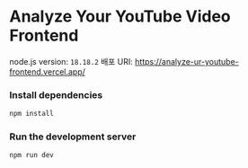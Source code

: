 # Analyze Your YouTube Video Frontend

node.js version: `18.18.2`
배포 URI: <https://analyze-ur-youtube-frontend.vercel.app/>

### Install dependencies

```bash
npm install
```

### Run the development server

```bash
npm run dev
```
